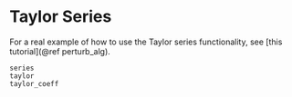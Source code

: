 # Taylor Series

For a real example of how to use the Taylor series functionality, see [this tutorial](@ref perturb_alg).

```@docs
series
taylor
taylor_coeff
```
